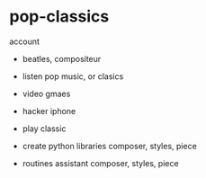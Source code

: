 # pop-classics
account 
- beatles, compositeur
- listen pop music, or clasics
- video gmaes
- hacker iphone

- play classic
- create python libraries composer, styles, piece
- routines assistant composer, styles, piece
